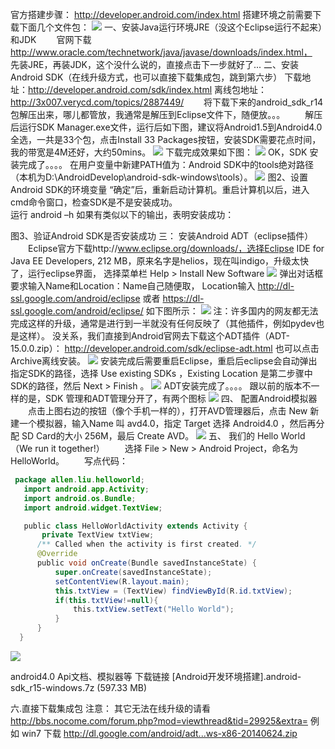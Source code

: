 官方搭建步骤：
http://developer.android.com/index.html
搭建环境之前需要下载下面几个文件包：
![](https://img2020.cnblogs.com/blog/1446249/202003/1446249-20200325172033028-1671173556.png)
一、安装Java运行环境JRE（没这个Eclipse运行不起来）和JDK
　　官网下载 http://www.oracle.com/technetwork/java/javase/downloads/index.html，
　　先装JRE，再装JDK，这个没什么说的，直接点击下一步就好了...
二、安装Android SDK（在线升级方式，也可以直接下载集成包，跳到第六步）
       下载地址：http://developer.android.com/sdk/index.html
       离线包地址：http://3x007.verycd.com/topics/2887449/
　　将下载下来的android_sdk_r14包解压出来，哪儿都管放，我通常是解压到Eclipse文件下，随便放。。。
　　解压后运行SDK Manager.exe文件，运行后如下图，建议将Android1.5到Android4.0全选，一共是33个包，点击Install 33 Packages按钮，安装SDK需要花点时间，我的带宽是4M还好，大约50mins。
![](https://img2020.cnblogs.com/blog/1446249/202003/1446249-20200325172051017-1189639513.png)
下载完成效果如下图：
![](https://img2020.cnblogs.com/blog/1446249/202003/1446249-20200325172102291-1479579471.png)
OK，SDK 安装完成了。。。。
在用户变量中新建PATH值为：Android SDK中的tools绝对路径（本机为D:\AndroidDevelop\android-sdk-windows\tools）。
![](https://img2020.cnblogs.com/blog/1446249/202003/1446249-20200325172124772-1777795660.png)
图2、设置Android SDK的环境变量
“确定”后，重新启动计算机。重启计算机以后，进入cmd命令窗口，检查SDK是不是安装成功。   
运行 android –h 如果有类似以下的输出，表明安装成功：

图3、验证Android SDK是否安装成功
三： 安装Android ADT（eclipse插件）
　　Eclipse官方下载http://www.eclipse.org/downloads/，选择Eclipse IDE for Java EE Developers, 212 MB，原来名字是helios，现在叫indigo，升级太快了，运行eclipse界面，
选择菜单栏  Help > Install New Software
![](https://img2020.cnblogs.com/blog/1446249/202003/1446249-20200325172138185-1182626433.png)
弹出对话框要求输入Name和Location：Name自己随便取，
Location输入
http://dl-ssl.google.com/android/eclipse
或者
https://dl-ssl.google.com/android/eclipse/
如下图所示：
![](https://img2020.cnblogs.com/blog/1446249/202003/1446249-20200325172201652-143920037.png)
注：许多国内的网友都无法完成这样的升级，通常是进行到一半就没有任何反映了（其他插件，例如pydev也是这样）。
没关系，我们直接到Android官网去下载这个ADT插件（ADT-15.0.0.zip）：
http://developer.android.com/sdk/eclipse-adt.html
也可以点击Archive离线安装。
![](https://img2020.cnblogs.com/blog/1446249/202003/1446249-20200325172215115-33280757.png)
安装完成后需要重启Eclipse，重启后eclipse会自动弹出指定SDK的路径，选择 Use existing SDKs ，Existing Location 是第二步骤中SDK的路径，然后 Next > Finish 。
![](https://img2020.cnblogs.com/blog/1446249/202003/1446249-20200325172231482-985059732.png)
ADT安装完成了。。。。
跟以前的版本不一样的是，SDK 管理和ADT管理分开了，有两个图标
![](https://img2020.cnblogs.com/blog/1446249/202003/1446249-20200325172245782-850492186.png)
四、 配置Android模拟器
　　点击上图右边的按钮（像个手机一样的），打开AVD管理器后，点击 New 新建一个模拟器，输入Name 叫 avd4.0，指定 Target 选择 Android4.0 ，然后再分配 SD Card的大小 256M，最后 Create AVD。
![](https://img2020.cnblogs.com/blog/1446249/202003/1446249-20200325172258872-1135178163.png)
五、 我们的 Hello World（We run it together!）
　　选择 File > New > Android Project，命名为HelloWorld。
　　写点代码：
```java
 package allen.liu.helloworld;
   import android.app.Activity;
   import android.os.Bundle;
   import android.widget.TextView;

   public class HelloWorldActivity extends Activity {
       private TextView txtView;
      /** Called when the activity is first created. */
      @Override
      public void onCreate(Bundle savedInstanceState) {
          super.onCreate(savedInstanceState);
          setContentView(R.layout.main);
          this.txtView = (TextView) findViewById(R.id.txtView);
          if(this.txtView!=null){
              this.txtView.setText("Hello World");
          }       
      }
  }
```
![](https://img2020.cnblogs.com/blog/1446249/202003/1446249-20200325172324721-2001313185.png)

android4.0 Api文档、模拟器等 下载链接
[Android开发环境搭建].android-sdk_r15-windows.7z (597.33 MB)

六.直接下载集成包
注意：
其它无法在线升级的请看
http://bbs.nocome.com/forum.php?mod=viewthread&tid=29925&extra=
例如 win7 下载
http://dl.google.com/android/adt...ws-x86-20140624.zip
